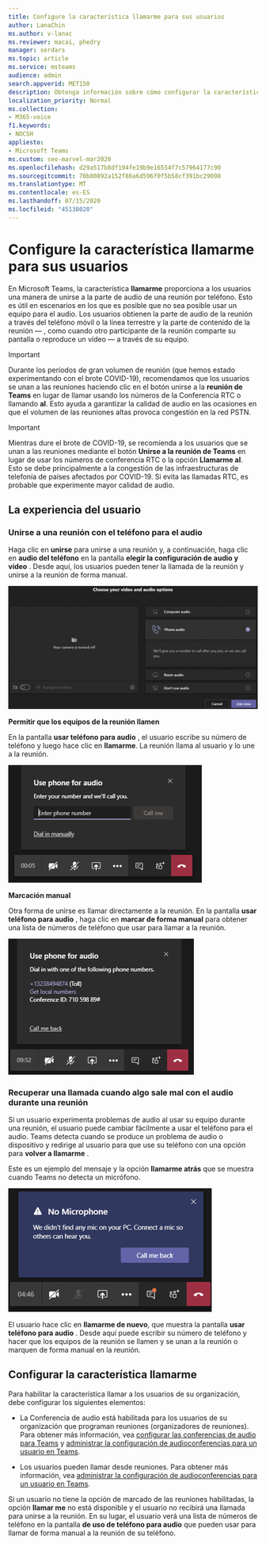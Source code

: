 ```yaml
---
title: Configure la característica llamarme para sus usuarios
author: LanaChin
ms.author: v-lanac
ms.reviewer: macai, phedry
manager: serdars
ms.topic: article
ms.service: msteams
audience: admin
search.appverid: MET150
description: Obtenga información sobre cómo configurar la característica llamarme en Teams para que los usuarios puedan unirse a la parte de audio por teléfono cuando use su equipo para el audio puede no ser posible.
localization_priority: Normal
ms.collection:
- M365-voice
f1.keywords:
- NOCSH
appliesto:
- Microsoft Teams
ms.custom: seo-marvel-mar2020
ms.openlocfilehash: d29a517b8df194fe19b9e16554f7c57964177c90
ms.sourcegitcommit: 70b80892a152f86a6d596f0f5b58cf391bc29098
ms.translationtype: MT
ms.contentlocale: es-ES
ms.lasthandoff: 07/15/2020
ms.locfileid: "45138020"
---
```

# <a name="set-up-the-call-me-feature-for-your-users"></a>Configure la característica llamarme para sus usuarios

En Microsoft Teams, la característica **llamarme** proporciona a los usuarios una manera de unirse a la parte de audio de una reunión por teléfono. Esto es útil en escenarios en los que es posible que no sea posible usar un equipo para el audio. Los usuarios obtienen la parte de audio de la reunión a través del teléfono móvil o la línea terrestre y la parte de contenido de la reunión &mdash; , como cuando otro participante de la reunión comparte su pantalla o reproduce un vídeo &mdash; a través de su equipo.

> [!IMPORTANT]
> 
> Durante los períodos de gran volumen de reunión (que hemos estado experimentando con el brote COVID-19), recomendamos que los usuarios se unan a las reuniones haciendo clic en el botón unirse a la <strong>reunión de Teams</strong> en lugar de llamar usando los números de la Conferencia RTC o llamando <strong>al</strong>. Esto ayuda a garantizar la calidad de audio en las ocasiones en que el volumen de las reuniones altas provoca congestión en la red PSTN. 

> [!IMPORTANT]
> Mientras dure el brote de COVID-19, se recomienda a los usuarios que se unan a las reuniones mediante el botón **Unirse a la reunión de Teams** en lugar de usar los números de conferencia RTC o la opción **Llamarme al**</strong>. Esto se debe principalmente a la congestión de las infraestructuras de telefonía de países afectados por COVID-19. Si evita las llamadas RTC, es probable que experimente mayor calidad de audio. 

## <a name="the-user-experience"></a>La experiencia del usuario

### <a name="join-a-meeting-by-using-phone-for-audio"></a>Unirse a una reunión con el teléfono para el audio

Haga clic en **unirse** para unirse a una reunión y, a continuación, haga clic en **audio del teléfono** en la pantalla **elegir la configuración de audio y vídeo** . Desde aquí, los usuarios pueden tener la llamada de la reunión y unirse a la reunión de forma manual.

![Captura de pantalla de la opción audio del teléfono](media/set-up-the-call-me-feature-for-your-users-phone-audio.png)

**Permitir que los equipos de la reunión llamen**

En la pantalla **usar teléfono para audio** , el usuario escribe su número de teléfono y luego hace clic en **llamarme**. La reunión llama al usuario y lo une a la reunión.

![Captura de pantalla de la opción llamarme en la pantalla usar teléfono para audio](media/set-up-the-call-me-feature-for-your-users-call-me.png)

**Marcación manual**

Otra forma de unirse es llamar directamente a la reunión. En la pantalla **usar teléfono para audio** , haga clic en **marcar de forma manual** para obtener una lista de números de teléfono que usar para llamar a la reunión.

![Captura de pantalla de la opción de marcado manual](media/set-up-the-call-me-feature-for-your-users-dial-in.png)

### <a name="get-a-call-back-when-something-goes-wrong-with-audio-during-a-meeting"></a>Recuperar una llamada cuando algo sale mal con el audio durante una reunión

Si un usuario experimenta problemas de audio al usar su equipo durante una reunión, el usuario puede cambiar fácilmente a usar el teléfono para el audio. Teams detecta cuando se produce un problema de audio o dispositivo y redirige al usuario para que use su teléfono con una opción para **volver a llamarme** .

Este es un ejemplo del mensaje y la opción **llamarme atrás** que se muestra cuando Teams no detecta un micrófono.

![Captura de pantalla de la opción llamarme atrás](media/set-up-the-call-me-feature-for-your-users-no-mic.PNG)

El usuario hace clic en **llamarme de nuevo**, que muestra la pantalla **usar teléfono para audio** . Desde aquí puede escribir su número de teléfono y hacer que los equipos de la reunión se llamen y se unan a la reunión o marquen de forma manual en la reunión.

## <a name="set-up-the-call-me-feature"></a>Configurar la característica llamarme

Para habilitar la característica llamar a los usuarios de su organización, debe configurar los siguientes elementos:

- La Conferencia de audio está habilitada para los usuarios de su organización que programan reuniones (organizadores de reuniones). Para obtener más información, vea [configurar las conferencias de audio para Teams](set-up-audio-conferencing-in-teams.md) y [administrar la configuración de audioconferencias para un usuario en Teams](manage-the-audio-conferencing-settings-for-a-user-in-teams.md).

- Los usuarios pueden llamar desde reuniones. Para obtener más información, vea [administrar la configuración de audioconferencias para un usuario en Teams](manage-the-audio-conferencing-settings-for-a-user-in-teams.md).

Si un usuario no tiene la opción de marcado de las reuniones habilitadas, la opción **llamar me** no está disponible y el usuario no recibirá una llamada para unirse a la reunión. En su lugar, el usuario verá una lista de números de teléfono en la pantalla **de uso de teléfono para audio** que pueden usar para llamar de forma manual a la reunión de su teléfono.
